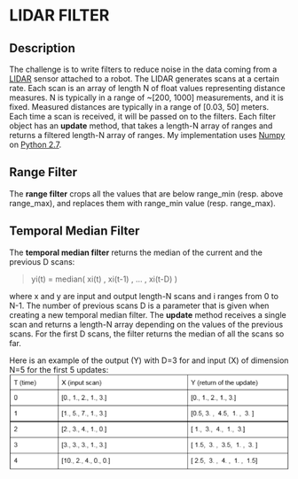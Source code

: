 # LIDAR FILTER

## Description

The challenge is to write filters to reduce noise in the data coming from a [LIDAR](https://en.wikipedia.org/wiki/Lidar) sensor attached to a robot. The LIDAR generates scans at a certain rate. Each scan is an array of length N of float values representing distance measures. N is typically in a range of ~[200, 1000] measurements, and it is fixed. Measured distances are typically in a range of [0.03, 50] meters. Each time a scan is received, it will be passed on to the filters. Each filter object has an **update** method, that takes a length-N array of ranges and returns a filtered length-N array of ranges. My implementation uses [Numpy](http://www.numpy.org/) on [Python 2.7](https://www.python.org/download/releases/2.7/).

## Range Filter

The **range filter** crops all the values that are below range\_min (resp. above range\_max), and replaces them with range\_min value (resp. range\_max).

## Temporal Median Filter

The **temporal median filter** returns the median of the current and the previous D scans:

> yi(t) = median( xi(t) , xi(t-1) , ... , xi(t-D) )

where x and y are input and output length-N scans and i ranges from 0 to N-1. The number of previous scans D is a parameter that is given when creating a new temporal median filter. The **update** method receives a single scan and returns a length-N array depending on the values of the previous scans. For the first D scans, the filter returns the median of all the scans so far.

Here is an example of the output (Y) with D=3 for and input (X) of dimension N=5 for the first 5 updates:
![alt text](./EXAMPLE.PNG)
